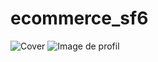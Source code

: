 ﻿# ecommerce_sf6
![Cover](https://github.com/zboyz/ecommerce_sf6/tree/main/img/accueil.png)
![Image de profil](https://github.com/zboyz/ecommerce_sf6/tree/main/img/accueil.png)
